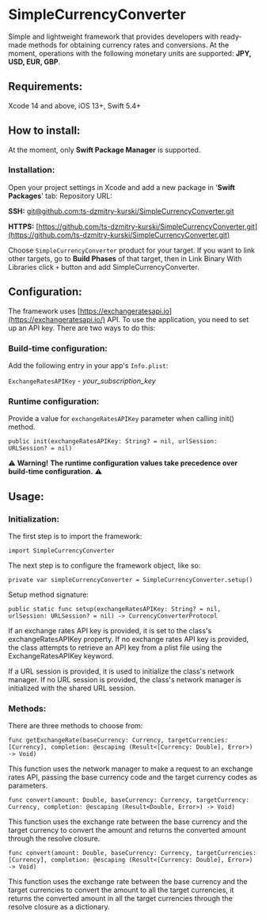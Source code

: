 # SimpleCurrencyConverter
Simple and lightweight framework that provides developers with ready-made methods for obtaining currency rates and conversions. 
At the moment, operations with the following monetary units are supported: **JPY, USD, EUR, GBP**.

## Requirements: 
Xcode 14 and above, iOS 13+, Swift 5.4+

## How to install:

At the moment, only **Swift Package Manager** is supported.

### Installation: 

Open your project settings in Xcode and add a new package in '**Swift Packages**' tab: Repository URL:

**SSH:**  [git@github.com:ts-dzmitry-kurski/SimpleCurrencyConverter.git](git@github.com:ts-dzmitry-kurski/SimpleCurrencyConverter.git)

**HTTPS:** [https://github.com/ts-dzmitry-kurski/SimpleCurrencyConverter.git](https://github.com/ts-dzmitry-kurski/SimpleCurrencyConverter.git)

Choose `SimpleCurrencyConverter` product for your target. If you want to link other targets, go to **Build Phases** of that target, then in Link Binary With Libraries click `+` button and add SimpleCurrencyConverter.

## Configuration:

The framework uses [https://exchangeratesapi.io](https://exchangeratesapi.io/) API. To use the application, you need to set up an API key. There are two ways to do this:

### Build-time configuration:

Add the following entry in your app's `Info.plist`: 

`ExchangeRatesAPIKey` - *your_subscription_key*

### Runtime configuration:

Provide a value for `exchangeRatesAPIKey` parameter when calling init() method.

```public init(exchangeRatesAPIKey: String? = nil, urlSession: URLSession? = nil)```

⚠️ **Warning!** **The runtime configuration values take precedence over build-time configuration.** ⚠️

## Usage:

### Initialization:
The first step is to import the framework:

``import SimpleCurrencyConverter``

The next step is to configure the framework object, like so:

``private var simpleCurrencyConverter = SimpleCurrencyConverter.setup()``

Setup method signature: 

```public static func setup(exchangeRatesAPIKey: String? = nil, urlSession: URLSession? = nil) -> CurrencyConverterProtocol```

If an exchange rates API key is provided, it is set to the class's exchangeRatesAPIKey property. If no exchange rates API key is provided, the class attempts to retrieve an API key from a plist file using the ExchangeRatesAPIKey keyword.

If a URL session is provided, it is used to initialize the class's network manager.
If no URL session is provided, the class's network manager is initialized with the shared URL session.

### Methods:
There are three methods to choose from:

```func getExchangeRate(baseCurrency: Currency, targetCurrencies: [Currency], completion: @escaping (Result<[Currency: Double], Error>) -> Void)```

This function uses the network manager to make a request to an exchange rates API, passing the base currency code and the target currency codes as parameters.

```func convert(amount: Double, baseCurrency: Currency, targetCurrency: Currency, completion: @escaping (Result<Double, Error>) -> Void)```

This function uses the exchange rate between the base currency and the target currency to convert the amount and returns the converted amount through the resolve closure. 

```func convert(amount: Double, baseCurrency: Currency, targetCurrencies: [Currency], completion: @escaping (Result<[Currency: Double], Error>) -> Void)```

This function uses the exchange rate between the base currency and the target currencies to convert the amount to all the target currencies, it returns the converted amount in all the target currencies through the resolve closure as a dictionary.
